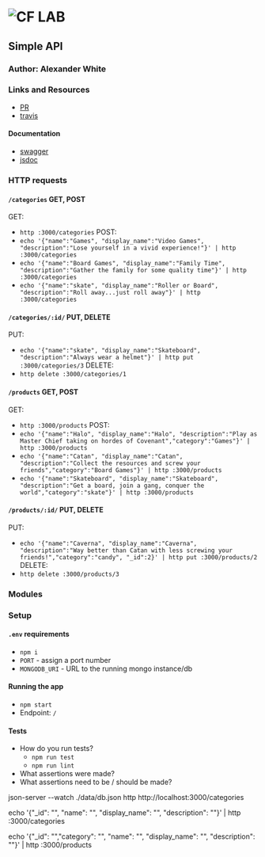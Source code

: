 ![CF](http://i.imgur.com/7v5ASc8.png) LAB
=================================================

## Simple API

### Author: Alexander White

### Links and Resources
* [PR](https://github.com/alex-white-401-advanced-javascript/simple-api/pull/1)
* [travis](https://travis-ci.com/alex-white-401-advanced-javascript/simple-api)

#### Documentation
* [swagger]()
* [jsdoc]()

### HTTP requests
#### `/categories` GET, POST
GET: 
* `http :3000/categories`
POST: 
* `echo '{"name":"Games", "display_name":"Video Games", "description":"Lose yourself in a vivid experience!"}' | http :3000/categories`
* `echo '{"name":"Board Games", "display_name":"Family Time", "description":"Gather the family for some quality time"}' | http :3000/categories`
* `echo '{"name":"skate", "display_name":"Roller or Board", "description":"Roll away...just roll away"}' | http :3000/categories`

#### `/categories/:id/` PUT, DELETE
PUT: 
* `echo '{"name":"skate", "display_name":"Skateboard", "description":"Always wear a helmet"}' | http put :3000/categories/3`
DELETE: 
* `http delete :3000/categories/1`

#### `/products` GET, POST
GET:
* `http :3000/products`
POST:
* `echo '{"name":"Halo", "display_name":"Halo", "description":"Play as Master Chief taking on hordes of Covenant","category":"Games"}' | http :3000/products`
* `echo '{"name":"Catan", "display_name":"Catan", "description":"Collect the resources and screw your friends","category":"Board Games"}' | http :3000/products`
* `echo '{"name":"Skateboard", "display_name":"Skateboard", "description":"Get a board, join a gang, conquer the world","category":"skate"}' | http :3000/products`

#### `/products/:id/` PUT, DELETE
PUT: 
* `echo '{"name":"Caverna", "display_name":"Caverna", "description":"Way better than Catan with less screwing your friends!","category":"candy", "_id":2}' | http put :3000/products/2`
DELETE: 
* `http delete :3000/products/3`

### Modules

### Setup
#### `.env` requirements
* `npm i`
* `PORT` - assign a port number
* `MONGODB_URI` - URL to the running mongo instance/db


#### Running the app
* `npm start`
* Endpoint: `/`
  
#### Tests
* How do you run tests?
  * `npm run test`
  * `npm run lint`
* What assertions were made?
* What assertions need to be / should be made?


json-server --watch ./data/db.json
http http://localhost:3000/categories

echo '{"_id": "", "name": "", "display_name": "", "description": ""}' | http :3000/categories

echo '{"_id": "","category": "",  "name": "", "display_name": "", "description": ""}' | http :3000/products

